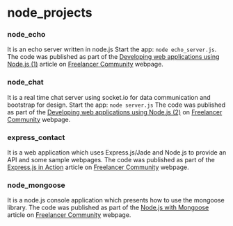 # node_projects

### node_echo

It is an echo server written in node.js
Start the app: `node echo_server.js`.
The code was published as part of the [Developing web applications using Node.js (1)](https://www.freelancer.com/community/articles/developing-web-applications-using-node-js-1) article on [Freelancer Community](https://www.freelancer.com/community) webpage.

### node_chat

It is a real time chat server using socket.io for data communication and bootstrap for design.
Start the app: `node server.js`
The code was published as part of the [Developing web applications using Node.js (2)](https://www.freelancer.com/community/articles/developing-web-applications-using-node-js-part-2) on [Freelancer Community](https://www.freelancer.com/community) webpage.

### express_contact
It is a web application which uses Express.js/Jade and Node.js to provide an API and some sample webpages. The code was published as part of the [Express.js in Action](https://www.freelancer.com/community/articles/express-js-in-action) article on [Freelancer Community](https://www.freelancer.com/community) webpage.

### node_mongoose
It is a node.js console application which presents how to use the mongoose library. The code was published as part of the [Node.js with Mongoose](https://www.freelancer.com/community/articles/node-js-with-mongoose) article on [Freelancer Community](https://www.freelancer.com/community) webpage.
